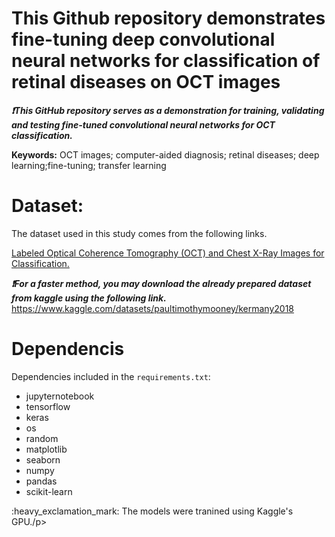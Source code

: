 # This Github repository demonstrates fine-tuning deep convolutional neural networks for classification of retinal diseases on OCT images

  
***:heavy_exclamation_mark:This GitHub repository serves as a demonstration for training, validating and testing fine-tuned convolutional neural networks for OCT classification.*** 


<p><strong>Keywords:</strong> <italic>OCT images; computer-aided diagnosis; retinal diseases; deep learning;fine-tuning; transfer learning</italic></p>

# Dataset: 
<p> The dataset used in this study comes from the following links.
<p><a href="https://https://data.mendeley.com/datasets/rscbjbr9sj/2">Labeled Optical Coherence Tomography (OCT) and Chest X-Ray Images for Classification.</a></p>

***:heavy_exclamation_mark:For a faster method, you may download the already prepared dataset from kaggle using the following link.*** 
https://www.kaggle.com/datasets/paultimothymooney/kermany2018

# Dependencis
Dependencies included in the `requirements.txt`: 
- jupyternotebook
- tensorflow
- keras
- os
- random
- matplotlib
- seaborn
- numpy
- pandas
- scikit-learn
<p>:heavy_exclamation_mark: The models were tranined using Kaggle's GPU./p>
